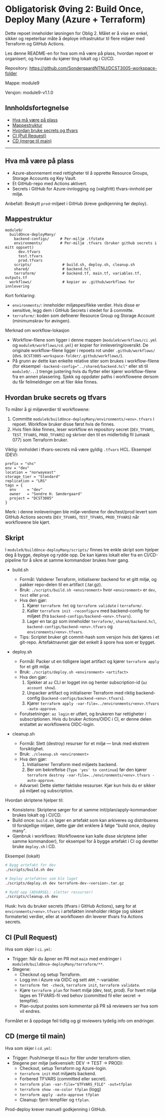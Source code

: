 # Obligatorisk Øving 2: Build Once, Deploy Many (Azure + Terraform)

Dette repoet inneholder løsningen for Oblig 2. Målet er å vise en enkel, sikker og repeterbar måte å deploye infrastruktur til flere miljøer med Terraform og GitHub Actions.

Les denne README-en for hva som må være på plass, hvordan repoet er organisert, og hvordan du kjører ting lokalt og i CI/CD.

Repository: https://github.com/SondergaardNTNU/DCST3005-workspace-folder

Mappe: module9

Versjon: module9-v1.1.0

## Innholdsfortegnelse

- [Hva må være på plass](#hva-må-være-på-plass)
- [Mappestruktur](#mappestruktur)
- [Hvordan bruke secrets og tfvars](#hvordan-bruke-secrets-og-tfvars)
- [CI (Pull Request)](#ci-pull-request)
- [CD (merge til main)](#cd-merge-til-main)

---

## Hva må være på plass

- Azure-abonnement med rettigheter til å opprette Resource Groups, Storage Accounts og Key Vault.
- Et GitHub-repo med Actions aktivert.
- Secrets i GitHub for Azure-innlogging og (valgfritt) tfvars-innhold per miljø.

Anbefalt: Beskytt `prod`-miljøet i GitHub (kreve godkjenning før deploy).

## Mappestruktur

```
module9/
  buildOnce-deployMany/
    backend-configs/     # Per-miljø .tfstate 
    environments/        # Per-miljø .tfvars (bruker github secrets i mitt oppsett)
      dev.tfvars
      test.tfvars
      prod.tfvars
    scripts/              # build.sh, deploy.sh, cleanup.sh
    shared/               # backend.hcl
    terraform/            # backend.tf, main.tf, variables.tf, outputs.tf
  workflows/              # kopier av .github/workflows for innlevering
```

Kort forklaring:
- `environments/`: inneholder miljøspesifikke verdier. Hvis disse er sensitive, legg dem i GitHub Secrets i stedet for å committe.
- `terraform/`: koden som definerer Resource Group og Storage Account (minimumskrav for øvingen).

Merknad om workflow-lokasjon
- Workflow-filene som ligger i denne mappen (`module9/workflows/ci.yml` og `module9/workflows/cd.yml`) er kopier for innlevering/oversikt. De originale workflow-filene ligger i repoets rot under `.github/workflows/` (dvs. `DCST3005-workspace-folder/.github/workflows/`).
- På grunn av dette kan enkelte relative stier som brukes i workflow-filene (for eksempel `-backend-config="../shared/backend.hcl"` eller sti til `module9/...`) trenge justering hvis du flytter eller kjører workflow-filene fra en annen plassering. Sjekk og oppdater paths i workflowene dersom du får feilmeldinger om at filer ikke finnes.

## Hvordan bruke secrets og tfvars

To måter å gi miljøverdier til workflowene:

1. Committe `module9/buildOnce-deployMany/environments/<env>.tfvars` i repoet. Workflow bruker disse først hvis de finnes.
2. Hvis filen ikke finnes, leser workflow en repository secret (`DEV_TFVARS`, `TEST_TFVARS`, `PROD_TFVARS`) og skriver den til en midlertidig fil (umask 077) som Terraform bruker.

Viktig: innholdet i tfvars-secrets må være gyldig `.tfvars` HCL. Eksempel (DEV):

```hcl
prefix = "shs"
env = "dev"
location = "norwayeast"
storage_tier = "Standard"
replication = "LRS"
tags = {
  env     = "dev"
  owner   = "Sondre H. Søndergaard"
  project = "DCST3005"
}
```

Merk: i denne innleveringen ble miljø-verdiene for dev/test/prod levert som GitHub Actions secrets (`DEV_TFVARS`, `TEST_TFVARS`, `PROD_TFVARS`) når workflowene ble kjørt.

## Skript

I `module9/buildOnce-deployMany/scripts/` finnes tre enkle skript som hjelper deg å bygge, deploye og rydde opp. De kan kjøres lokalt eller fra en CI/CD-pipeline for å sikre at samme kommandoer brukes hver gang.

- build.sh
  - Formål: Validerer Terraform, initialiserer backend for et gitt miljø, og pakker repo-delen til en artifact (.tar.gz).
  - Bruk: `./scripts/build.sh <environment>` hvor `<environment>` er `dev`, `test` eller `prod`.
  - Hva den gjør:
    1. Kjører `terraform fmt` og `terraform validate` i `terraform/`.
    2. Kaller `terraform init -reconfigure` med backend-config for miljøet (fra `backend-configs/backend-<env>.tfvars`).
    3. Lager en tar.gz som inneholder `terraform/`, `shared/backend.hcl`, `backend-configs/backend-<env>.tfvars` og `environments/<env>.tfvars`.
  - Tips: Scriptet bruker git commit-hash som versjon hvis det kjøres i et git-repo. Artefaktnavnet gjør det enkelt å spore hva som er bygget.

- deploy.sh
  - Formål: Packer ut en tidligere laget artifact og kjører `terraform apply` for et gitt miljø.
  - Bruk: `./scripts/deploy.sh <environment> <artifact>`
  - Hva den gjør:
    1. Sjekker at `az` CLI er logget inn og henter subscription-id (`az account show`).
    2. Unpacker artifact og initialiserer Terraform med riktig backend-config (`backend-configs/backend-<env>.tfvars`).
    3. Kjører `terraform apply -var-file=../environments/<env>.tfvars -auto-approve`.
  - Forutsetninger: `az login` er utført, og brukeren har rettigheter i subscriptionen. Hvis du bruker Actions/OIDC i CI, er denne delen erstattet av workflowens OIDC-login.

- cleanup.sh
  - Formål: Slett (destroy) resurser for et miljø — bruk med ekstrem forsiktighet.
  - Bruk: `./cleanup.sh <environment>`
  - Hva den gjør:
    1. Initialiserer Terraform med miljøets backend.
    2. Ber om bekreftelse (`Type 'yes' to continue`) før den kjører `terraform destroy -var-file=../environments/<env>.tfvars -auto-approve`.
  - Advarsel: Dette sletter faktiske ressurser. Kjør kun hvis du er sikker på miljøet og subscription.

Hvordan skriptene hjelper til:
- Konsistens: Skriptene sørger for at samme init/plan/apply-kommandoer brukes lokalt og i CI/CD.
- Build once: `build.sh` lager en artefakt som kan arkiveres og distribueres til forskjellige miljøer, dette gjør det enklere å følge "build once, deploy many".
- Gjenbruk i workflows: Workflowene kan kalle disse skriptene (eller samme kommandoer), for eksempel for å bygge artefakt i CI og deretter bruke `deploy.sh` i CD.

Eksempel (lokalt)
```bash
# Bygg artefakt for dev
./scripts/build.sh dev

# Deploy artefakten som ble laget
./scripts/deploy.sh dev terraform-dev-<version>.tar.gz

# Rydd opp (ADVARSEL: sletter ressurser)
./scripts/cleanup.sh dev
```

Husk: hvis du bruker secrets (tfvars i GitHub Actions), sørg for at `environments/<env>.tfvars` i artefakten inneholder riktige (og sikkert formaterte) verdier, eller at workflowen din leverer tfvars fra Actions secrets.

## CI (Pull Request)

Hva som skjer i `ci.yml`:

- Trigger: Når du åpner en PR mot `main` med endringer i `module9/buildOnce-deployMany/terraform/**`.
- Stegene:
  - Checkout og setup Terraform.
  - Logg inn i Azure via OIDC og sett `ARM_*`-variabler.
  - `terraform fmt -check`, `terraform init`, `terraform validate`.
  - Kjøre `terraform plan` for hvert miljø (dev, test, prod). For hvert miljø lages en TFVARS-fil ved behov (committed fil eller secret → tempfile).
  - Plan-output postes som kommentar på PR så reviewers ser hva som vil endres.

Formålet er å oppdage feil tidlig og gi reviewers tydelig info om endringer.

## CD (merge til main)

Hva som skjer i `cd.yml`:

- Trigger: Push/merge til `main` for filer under terraform-stien.
- Stegene per miljø (sekvensielt: DEV → TEST → PROD):
  - Checkout, setup Terraform og Azure-login.
  - `terraform init` mot miljøets backend.
  - Forbered TFVARS (committed eller secret).
  - `terraform plan -var-file="$TFVARS_FILE" -out=tfplan`
  - `terraform show -no-color tfplan` (logg)
  - `terraform apply -auto-approve tfplan`
  - Cleanup: fjern tempfiler og `tfplan`.

Prod-deploy krever manuell godkjenning i GitHub.



